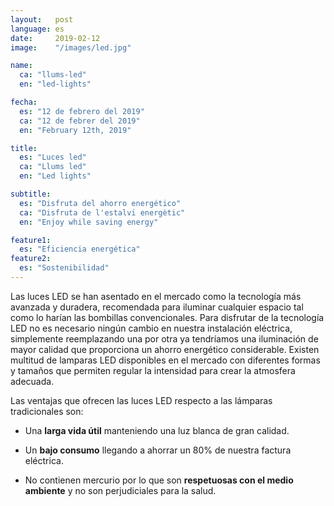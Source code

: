 ```yaml
---
layout:   post
language: es
date:     2019-02-12
image:    "/images/led.jpg"

name:
  ca: "llums-led"
  en: "led-lights"

fecha:
  es: "12 de febrero del 2019"
  ca: "12 de febrer del 2019"
  en: "February 12th, 2019"

title:
  es: "Luces led"
  ca: "Llums led"
  en: "Led lights"

subtitle:
  es: "Disfruta del ahorro energético"
  ca: "Disfruta de l'estalvi energètic"
  en: "Enjoy while saving energy"

feature1:
  es: "Eficiencia energética"
feature2:
  es: "Sostenibilidad"
---
```

Las luces LED se han asentado en el mercado como la tecnología más avanzada y duradera, recomendada para iluminar cualquier espacio tal como lo harían las bombillas convencionales. Para disfrutar de la tecnología LED no es necesario ningún cambio en nuestra instalación eléctrica, simplemente reemplazando una por otra ya tendríamos una iluminación de mayor calidad que proporciona un ahorro energético considerable. Existen multitud de lamparas LED disponibles en el mercado con diferentes formas y tamaños que permiten regular la intensidad para crear la atmosfera adecuada.

Las ventajas que ofrecen las luces LED respecto a las lámparas tradicionales son:

* Una **larga vida útil** manteniendo una luz blanca de gran calidad.

* Un **bajo consumo** llegando a ahorrar un 80% de nuestra factura eléctrica.

* No contienen mercurio por lo que son **respetuosas con el medio ambiente** y no son perjudiciales para la salud.
